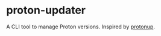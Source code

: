 # proton-updater

A CLI tool to manage Proton versions. Inspired by [protonup](https://github.com/AUNaseef/protonup).